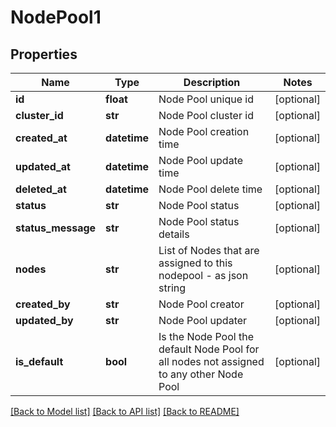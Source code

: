 # NodePool1

## Properties
Name | Type | Description | Notes
------------ | ------------- | ------------- | -------------
**id** | **float** | Node Pool unique id | [optional] 
**cluster_id** | **str** | Node Pool cluster id | [optional] 
**created_at** | **datetime** | Node Pool creation time | [optional] 
**updated_at** | **datetime** | Node Pool update time | [optional] 
**deleted_at** | **datetime** | Node Pool delete time | [optional] 
**status** | **str** | Node Pool status | [optional] 
**status_message** | **str** | Node Pool status details | [optional] 
**nodes** | **str** | List of Nodes that are assigned to this nodepool - as json string | [optional] 
**created_by** | **str** | Node Pool creator | [optional] 
**updated_by** | **str** | Node Pool updater | [optional] 
**is_default** | **bool** | Is the Node Pool the default Node Pool for all nodes not assigned to any other Node Pool | [optional] 

[[Back to Model list]](../README.md#documentation-for-models) [[Back to API list]](../README.md#documentation-for-api-endpoints) [[Back to README]](../README.md)

